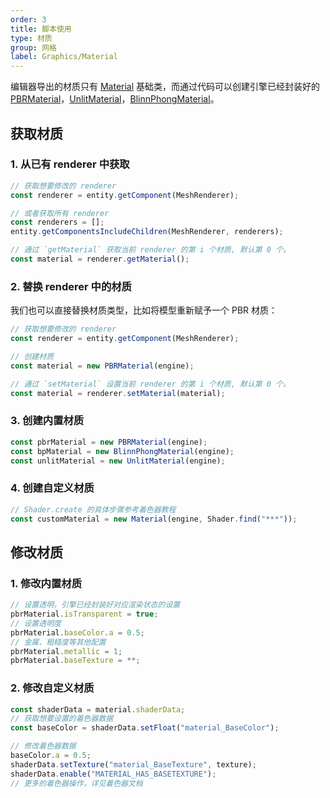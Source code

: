 ```yaml
---
order: 3
title: 脚本使用
type: 材质
group: 网格
label: Graphics/Material
---
```


编辑器导出的材质只有 [Material](/apis/core/#Material) 基础类，而通过代码可以创建引擎已经封装好的 [PBRMaterial](/apis/core/#PBRMaterial)，[UnlitMaterial](/apis/core/#UnlitMaterial)，[BlinnPhongMaterial](/apis/core/#BlinnPhongMaterial)。

## 获取材质

### 1. 从已有 renderer 中获取

```typescript
// 获取想要修改的 renderer
const renderer = entity.getComponent(MeshRenderer);

// 或者获取所有 renderer
const renderers = [];
entity.getComponentsIncludeChildren(MeshRenderer, renderers);

// 通过 `getMaterial` 获取当前 renderer 的第 i 个材质, 默认第 0 个。
const material = renderer.getMaterial();
```

### 2. 替换 renderer 中的材质

我们也可以直接替换材质类型，比如将模型重新赋予一个 PBR 材质：

```typescript
// 获取想要修改的 renderer
const renderer = entity.getComponent(MeshRenderer);

// 创建材质
const material = new PBRMaterial(engine);

// 通过 `setMaterial` 设置当前 renderer 的第 i 个材质, 默认第 0 个。
const material = renderer.setMaterial(material);
```

### 3. 创建内置材质

```typescript
const pbrMaterial = new PBRMaterial(engine);
const bpMaterial = new BlinnPhongMaterial(engine);
const unlitMaterial = new UnlitMaterial(engine);
```

### 4. 创建自定义材质

```typescript
// Shader.create 的具体步骤参考着色器教程
const customMaterial = new Material(engine, Shader.find("***"));
```

## 修改材质

### 1. 修改内置材质

```typescript
// 设置透明，引擎已经封装好对应渲染状态的设置
pbrMaterial.isTransparent = true;
// 设置透明度
pbrMaterial.baseColor.a = 0.5;
// 金属、粗糙度等其他配置
pbrMaterial.metallic = 1;
pbrMaterial.baseTexture = **;
```

### 2. 修改自定义材质

```typescript
const shaderData = material.shaderData;
// 获取想要设置的着色器数据
const baseColor = shaderData.setFloat("material_BaseColor");

// 修改着色器数据
baseColor.a = 0.5;
shaderData.setTexture("material_BaseTexture", texture);
shaderData.enable("MATERIAL_HAS_BASETEXTURE");
// 更多的着色器操作，详见着色器文档
```
